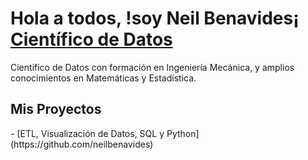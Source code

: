 <h1>Hola a todos, !soy Neil Benavides¡<br/><a href="https://github.com/neilbenavides"> Científico de Datos </a> <a href=https://www.linkedin.com/in/neilbenavidesromero/ ></a></h1>

Cientifico de Datos con formación en Ingeniería Mecánica, y amplios conocimientos en Matemáticas y Estadística.

<h2>Mis Proyectos</h2>
- [ETL, Visualización de Datos, SQL y Python](https://github.com/neilbenavides)
